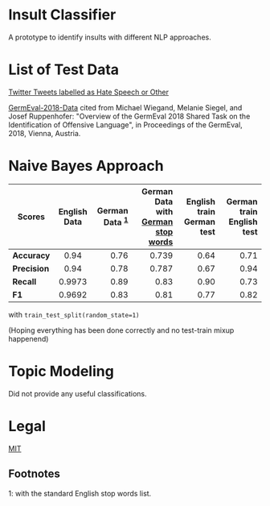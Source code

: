 # Insult Classifier
A prototype to identify insults with different NLP approaches.

# List of Test Data
[Twitter Tweets labelled as Hate Speech or Other](https://github.com/t-davidson/hate-speech-and-offensive-language/tree/master/data)

[GermEval-2018-Data](https://github.com/uds-lsv/GermEval-2018-Data) cited from Michael Wiegand, Melanie Siegel, and Josef Ruppenhofer: "Overview of the GermEval 2018 Shared Task on the Identification of Offensive Language", in Proceedings of the GermEval, 2018, Vienna, Austria.

# Naive Bayes Approach

| Scores        | English Data           | German Data <sup>[1](#myfootnote1)</sup> | German Data with [German stop words](https://github.com/gosia-malgosia/german-stop-words) | English train German test | German train English test
| ------------- |:-------------:| -----:|-----:|  -----:|-----:|
| **Accuracy**      | 0.94      | 0.76  |0.739 |  0.64  |0.71 |
| **Precision**     | 0.94      | 0.78  |0.787 |  0.67  |0.94 |
| **Recall**        | 0.9973    | 0.89  |0.83  |  0.90  |0.73 |
| **F1**            | 0.9692    | 0.83  |0.81  |  0.77  |0.82 |


with `train_test_split(random_state=1)`


(Hoping everything has been done correctly and no test-train mixup happenend)

# Topic Modeling

Did not provide any useful classifications.

# Legal
[MIT](https://github.com/not-a-lawyer/insult_classifier/blob/master/LICENSE)

## Footnotes
<a name="myfootnote1">1</a>: with the standard English stop words list.

